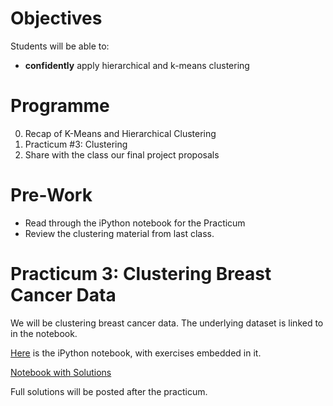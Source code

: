 # Objectives
Students will be able to:
- **confidently** apply hierarchical and k-means clustering

# Programme
0. Recap of K-Means and Hierarchical Clustering
1. Practicum #3: Clustering
2. Share with the class our final project proposals

# Pre-Work
- Read through the iPython notebook for the Practicum
- Review the clustering material from last class.

# Practicum 3: Clustering Breast Cancer Data
We will be clustering breast cancer data. The underlying dataset is linked to in the notebook.

[Here](http://nbviewer.ipython.org/gist/suneel0101/b9bcfcc3b75202112341) is the iPython notebook, with exercises embedded in it.

[Notebook with Solutions](http://nbviewer.ipython.org/gist/suneel0101/39e2804783ff5a7c6e71)

Full solutions will be posted after the practicum.
